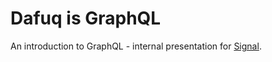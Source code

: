 # Dafuq is GraphQL

An introduction to GraphQL - internal presentation for [Signal](https://cellosignal.com).
